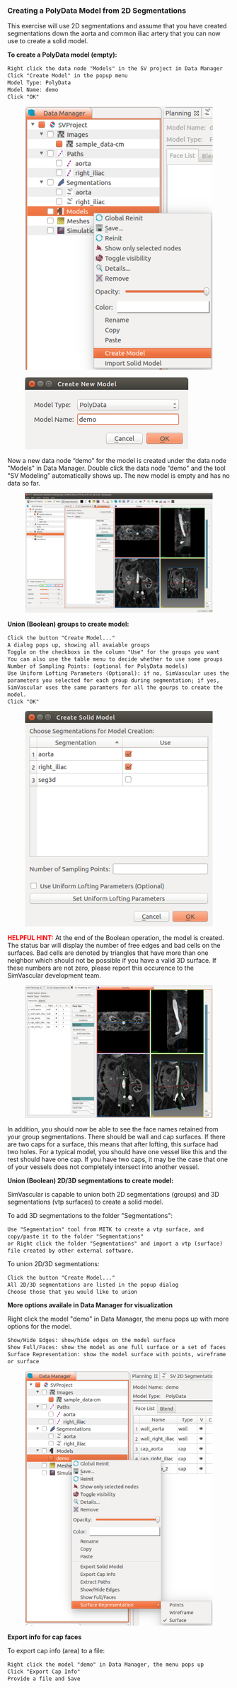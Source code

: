 ### Creating a PolyData Model from 2D Segmentations ###

This exercise will use 2D segmentations and assume that you have created segmentations down the aorta and common iliac artery that you can now use to create a solid model.
 
**To create a PolyData model (empty):**

	Right click the data node "Models" in the SV project in Data Manager
	Click "Create Model" in the popup menu
	Model Type: PolyData
	Model Name: demo
	Click "OK"

<figure>
  <img class="svImg svImgSm"  src="documentation/modeling/imgs/polydata/createemptymodel.png"> 
  <figcaption class="svCaption" ></figcaption>
</figure>

<figure>
  <img class="svImg svImgSm"  src="documentation/modeling/imgs/polydata/createmodeldialog.png"> 
  <figcaption class="svCaption" ></figcaption>
</figure>

Now a new data node “demo” for the model is created under the data node "Models" in Data Manager. Double click the data node “demo" and the tool "SV Modeling” automatically shows up. The new model is empty and has no data so far. 

<figure>
  <img class="svImg svImgXl"  src="documentation/modeling/imgs/polydata/emptymodel.png"> 
  <figcaption class="svCaption" ></figcaption>
</figure>

**Union (Boolean) groups to create model:**

	Click the button "Create Model..."
	A dialog pops up, showing all avaiable groups
	Toggle on the checkboxs in the column "Use" for the groups you want
	You can also use the table menu to decide whether to use some groups 
	Number of Sampling Points: (optional for PolyData models)
	Use Uniform Lofting Parameters (Optional): if no, SimVascular uses the parameters you selected for each group during segmentation; if yes, SimVascular uses the same paramters for all the gourps to create the model.
	Click "OK"

<figure>
  <img class="svImg svImgSm"  src="documentation/modeling/imgs/polydata/uniondialog.png"> 
  <figcaption class="svCaption" ></figcaption>
</figure>

<font color="red">**HELPFUL HINT:** </font> 
At the end of the Boolean operation, the model is created. The status bar will display the number of free edges and bad cells on the surfaces. Bad cells are denoted by triangles that have more than one neighbor which should not be possible if you have a valid 3D surface. If these numbers are not zero, please report this occurence to the SimVascular development team.


<figure>
  <img class="svImg svImgLg"  src="documentation/modeling/imgs/polydata/polydatamodel.png"> 
  <figcaption class="svCaption" ></figcaption>
</figure>

In addition, you should now be able to see the face names retained from your group segmentations. There should be wall and cap surfaces. If there are two caps for a surface, this means that after lofting, this surface had two holes. For a typical model, you should have one vessel like this and the rest should have one cap. If you have two caps, it may be the case that one of your vessels does not completely intersect into another vessel.


**Union (Boolean) 2D/3D segmentations to create model:**

SimVascular is capable to union both 2D segmentations (groups) and 3D segmentations (vtp surfaces) to create a solid model. 

To add 3D segmentations to the folder "Segmentations":

	Use "Segmentation" tool from MITK to create a vtp surface, and copy/paste it to the folder "Segmentations"
	or Right click the folder "Segmentations" and import a vtp (surface) file created by other external software.

To union 2D/3D segmentations:

	Click the button "Create Model..."
	All 2D/3D segmentations are listed in the popup dialog
	Choose those that you would like to union

**More options availale in Data Manager for visualization**

Right click the model "demo" in Data Manager, the menu pops up with more options for the model.

	Show/Hide Edges: show/hide edges on the model surface
	Show Full/Faces: show the model as one full surface or a set of faces
	Surface Representation: show the model surface with points, wireframe or surface

<figure>
  <img class="svImg svImgSm"  src="documentation/modeling/imgs/polydata/datamenuformodel.png"> 
  <figcaption class="svCaption" ></figcaption>
</figure>

**Export info for cap faces**

To export cap info (area) to a file: 

	Right click the model "demo" in Data Manager, the menu pops up
	Click "Export Cap Info"
	Provide a file and Save



